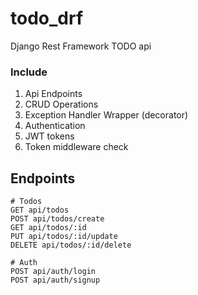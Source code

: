 # todo_drf
Django Rest Framework TODO api

### Include
1. Api Endpoints
2. CRUD Operations
3. Exception Handler Wrapper (decorator)
4. Authentication
5. JWT tokens
6. Token middleware check

## Endpoints
```
# Todos
GET api/todos
POST api/todos/create
GET api/todos/:id
PUT api/todos/:id/update
DELETE api/todos/:id/delete

# Auth
POST api/auth/login
POST api/auth/signup
```
